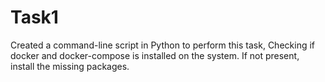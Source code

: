 # Task1 
Created a command-line script in Python to perform this task, Checking if docker and docker-compose is installed on the system. If not present, install the missing packages.
#
